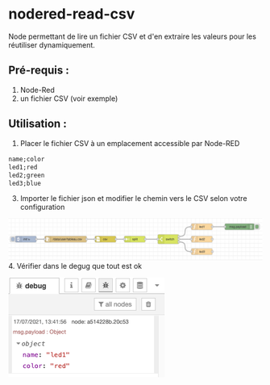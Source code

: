 # nodered-read-csv
Node permettant de lire un fichier CSV et d'en extraire les valeurs pour les réutiliser dynamiquement.

## Pré-requis : 
  1. Node-Red
  2. un fichier CSV (voir exemple)

## Utilisation :
 1. Placer le fichier CSV à un emplacement accessible par Node-RED
```
name;color
led1;red
led2;green
led3;blue
```
 3. Importer le fichier json  et modifier le chemin vers le CSV selon votre configuration
 
![alt text](https://github.com/lepopeye/nodered-read-csv/blob/main/example/nodered-tableau.png?raw=true)
 4. Vérifier dans le degug que tout est ok
 
![alt text](https://github.com/lepopeye/nodered-read-csv/blob/main/example/nodered-tableau-debug.png?raw=true)
